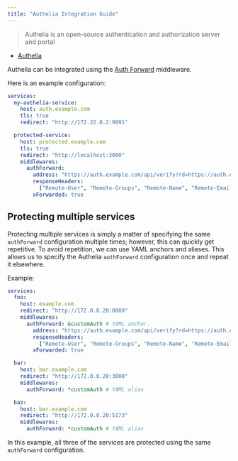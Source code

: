 ```yaml
---
title: "Authelia Integration Guide"
---
```


> Authelia is an open-source authentication and authorization server and portal

- [Authelia](https://www.authelia.com/)

Authelia can be integrated using the [Auth Forward](auth-forward) middleware.

Here is an example configuration:

```yaml
services:
  my-authelia-service:
    host: auth.example.com
    tls: true
    redirect: "http://172.22.0.2:9091"

  protected-service:
    host: protected.example.com
    tls: true
    redirect: "http://localhost:3000"
    middlewares:
      authForward:
        address: "https://auth.example.com/api/verify?rd=https://auth.example.com"
        responseHeaders:
          ["Remote-User", "Remote-Groups", "Remote-Name", "Remote-Email"]
        xForwarded: true
```

## Protecting multiple services

Protecting multiple services is simply a matter of specifying the same `authForward` configuration multiple times;
however, this can quickly get repetitive.
To avoid repetition, we can use YAML anchors and aliases.
This allows us to specify the Authelia `authForward` configuration once and repeat it elsewhere.

Example:

```yaml
services:
  foo:
    host: example.com
    redirect: "http://172.0.0.20:8080"
    middlewares:
      authForward: &customAuth # YAML anchor.
        address: "https://auth.example.com/api/verify?rd=https://auth.example.com"
        responseHeaders:
          ["Remote-User", "Remote-Groups", "Remote-Name", "Remote-Email"]
        xForwarded: true

  bar:
    host: bar.example.com
    redirect: "http://172.0.0.20:3000"
    middlewares:
      authForward: *customAuth # YAML alias

  baz:
    host: bar.example.com
    redirect: "http://172.0.0.20:5173"
    middlewares:
      authForward: *customAuth # YAML alias
```

In this example, all three of the services are protected using the same `authForward` configuration.
